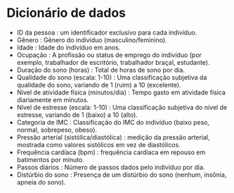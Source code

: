 # Dicionário de dados

- ID da pessoa : um identificador exclusivo para cada indivíduo.
- Gênero : Gênero do indivíduo (masculino/feminino).
- Idade : Idade do indivíduo em anos.
- Ocupação : A profissão ou status de emprego do indivíduo (por exemplo, trabalhador de escritório, trabalhador braçal, estudante).
- Duração do sono (horas) : Total de horas de sono por dia.
- Qualidade do sono (escala: 1-10) : Uma classificação subjetiva da qualidade do sono, variando de 1 (ruim) a 10 (excelente).
- Nível de atividade física (minutos/dia) : Tempo gasto em atividade física diariamente em minutos.
- Nível de estresse (escala: 1-10) : Uma classificação subjetiva do nível de estresse, variando de 1 (baixo) a 10 (alto).
- Categoria de IMC : Classificação do IMC do indivíduo (baixo peso, normal, sobrepeso, obeso).
- Pressão arterial (sistólica/diastólica) : medição da pressão arterial, mostrada como valores sistólicos em vez de diastólicos.
- Frequência cardíaca (bpm) : frequência cardíaca em repouso em batimentos por minuto.
- Passos diários : Número de passos dados pelo indivíduo por dia.
- Distúrbio do sono : Presença de um distúrbio do sono (nenhum, insônia, apneia do sono).